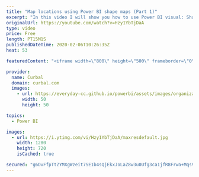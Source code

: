 ```yaml
---
title: "Map locations using Power BI shape maps (Part 1)"
excerpt: "In this video I will show you how to use Power BI visual: Shape maps.  Have you created a country json file? Give it to David!  Link to David's blog post: https://dataveld.wordpress.com/2016/09/12/topojson-map-files-for-power-bi-shape-map/ LInk to David's github library: https://github.com/deldersveld/topojson"
originalUrl: https://youtube.com/watch?v=Hzy1YbTjDaA
type: video
price: Free
length: PT15M1S
publishedDateTime: 2020-02-06T10:26:35Z
heat: 53

featuredContent: "<iframe width=\"800\" height=\"500\" frameborder=\"0\" src=\"https://www.youtube.com/embed/Hzy1YbTjDaA\" allow=\"accelerometer; autoplay; encrypted-media; gyroscope; picture-in-picture\" allowfullscreen></iframe>"

provider:
  name: Curbal
  domain: curbal.com
  images:
    - url: https://everyday-cc.github.io/powerbi/assets/images/organizations/curbal.com-50x50.jpg
      width: 50
      height: 50

topics:
  - Power BI

images:
  - url: https://i.ytimg.com/vi/Hzy1YbTjDaA/maxresdefault.jpg
    width: 1280
    height: 720
    isCached: true

secured: "g6DvFfpTtZYMXgWzeit7SE1b4sQjEkxJoLaZ8w3u0Ufg3ca1jfR8Frwa+MqsV0K2CpYN3Nsg+gZyUAbLD0xlVE9BrNB5IAwkhclVnoyrVekFthWCNr9+Sk6CeHX5FShjW5tlQRJDpekAG2ZoQPkJJYtoRsreGnh4ka9Pf1ciSJnMrIluM02LGc3PM3YhvTcSpikGNnIM53cLTLt6LK5CUUgKTBdUbIINTGt8IjMBkWpG8gIARcDyE0VJKgjBhHB/rEf+Vms/KXWbKtYURQEkka7Bv2D9rTkd7bHt34sPQOb8kvslgEy3MNBi8P8K4HdNDsoS541cTHmC4WF8SK8vI09nMJjgc2a7962yA425AMjiQ/bqPik354qFOmSgNOibbwaLfv87+Tq6Ha7N1zFoxetjwGHujiCBfxBu0zNxBCI=;GH96sAS2zcdFy4iE4gD+0Q=="
---
```


